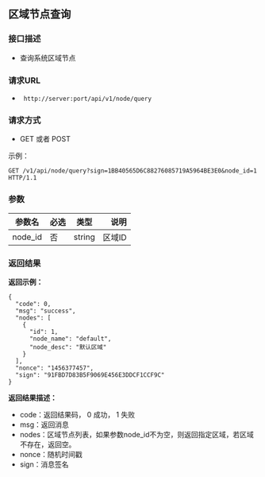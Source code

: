 ## 区域节点查询


### 接口描述

- 查询系统区域节点

### 请求URL

- ` http://server:port/api/v1/node/query `
      
### 请求方式

- GET 或者 POST  

示例：

    GET /v1/api/node/query?sign=1BB40565D6C88276085719A5964BE3E0&node_id=1 HTTP/1.1

### 参数

| 参数名 | 必选 | 类型 | 说明 |
|---|:---|:---:|---:|
| node_id | 否 | string |区域ID |

### 返回结果

**返回示例：**

    {
      "code": 0,
      "msg": "success",
      "nodes": [
        {
          "id": 1,
          "node_name": "default",
          "node_desc": "默认区域"
        }
      ],
      "nonce": "1456377457",
      "sign": "91FBD7D83B5F9069E456E3DDCF1CCF9C"
    }

**返回结果描述：**

- code：返回结果码， 0 成功， 1 失败
- msg：返回消息
- nodes：区域节点列表，如果参数node_id不为空，则返回指定区域，若区域不存在，返回空。
- nonce：随机时间戳
- sign：消息签名
